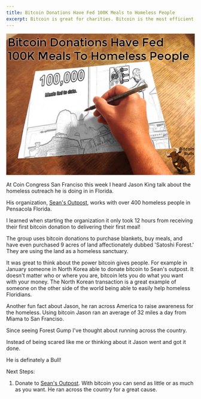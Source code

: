 ```yaml
---
title: Bitcoin Donations Have Fed 100K Meals to Homeless People
excerpt: Bitcoin is great for charities. Bitcoin is the most efficient digital form of payment and eliminates many sources of fraud. This means more money goes from donors to the causes they care about.
---
```


![two week BTCJam Returns](/images/bitcoin-donations-have-fed-100k-meals-to-homeless-people.jpg)

At Coin Congress San Franciso this week I heard Jason King talk about the homeless outreach he is doing in in Florida.

His organization, [Sean's Outpost](http://seansoutpost.com/), works with over 400 homeless people in Pensacola Florida.

I learned when starting the organization it only took 12 hours from receiving their first bitcoin donation to delivering their first meal!

The group uses bitcoin donations to purchase blankets, buy meals, and have even purchased 9 acres of land affectionately dubbed 'Satoshi Forest.' They are using the land as a homeless sanctuary.

It was great to think about the power bitcoin gives people. For example in January someone in North Korea able to donate bitcoin to Sean's outpost. It doesn't matter who or where you are, bitcoin lets you do what you want with your money. The North Korean transaction is a great example of someone on the other side of the world being able to easily help homeless Floridians.

Another fun fact about Jason, he ran across America to raise awareness for the homeless. Using bitcoin Jason ran an average of 32 miles a day from Miama to San Franciso.

Since seeing Forest Gump I've thought about running across the country.

Instead of being scared like me or thinking about it Jason went and got it done.

He is definately a Bull!

Next Steps:
 1. Donate to [Sean's Outpost](http://seansoutpost.com/). With bitcoin you can send as little or as much as you want. He ran across the country for a great cause.
